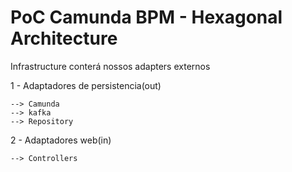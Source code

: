 # PoC Camunda BPM - Hexagonal Architecture

Infrastructure conterá nossos adapters externos

1 - Adaptadores de persistencia(out) 

    --> Camunda
    --> kafka
    --> Repository

2 - Adaptadores web(in)

    --> Controllers
